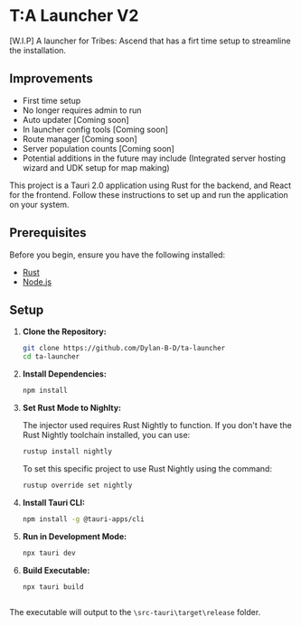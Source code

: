 # T:A Launcher V2
[W.I.P] A launcher for Tribes: Ascend that has a firt time setup to streamline the installation.

## Improvements

- First time setup
- No longer requires admin to run
- Auto updater [Coming soon]
- In launcher config tools [Coming soon]
- Route manager [Coming soon]
- Server population counts [Coming soon]
- Potential additions in the future may include (Integrated server hosting wizard and UDK setup for map making)


This project is a Tauri 2.0 application using Rust for the backend, and React for the frontend. 
Follow these instructions to set up and run the application on your system.

## Prerequisites

Before you begin, ensure you have the following installed:
- [Rust](https://www.rust-lang.org/tools/install)
- [Node.js](https://nodejs.org/)

## Setup

1. **Clone the Repository:**
   ```bash
   git clone https://github.com/Dylan-B-D/ta-launcher
   cd ta-launcher

2. **Install Dependencies:**
   ```bash
   npm install

3. **Set Rust Mode to Nighlty:**

    The injector used requires Rust Nightly to function. 
    If you don't have the Rust Nightly toolchain installed, you can use:

   ```bash
   rustup install nightly
    ```
    To set this specific project to use Rust Nightly using the command:
    
   ```bash
   rustup override set nightly

4. **Install Tauri CLI:**
   ```bash
   npm install -g @tauri-apps/cli

5. **Run in Development Mode:**
   ```bash
   npx tauri dev

6. **Build Executable:**
   ```bash
   npx tauri build
  
The executable will output to the `\src-tauri\target\release` folder.

